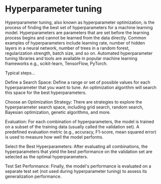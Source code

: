 # Hyperparameter tuning

Hyperparameter tuning, also known as hyperparameter optimization, is the process of finding the best set of hyperparameters for a machine learning model. Hyperparameters are parameters that are set before the learning process begins and cannot be learned from the data directly. Common examples of hyperparameters include learning rate, number of hidden layers in a neural network, number of trees in a random forest, regularization strength, batch size, and so on. Automated hyperparameter tuning libraries and tools are available in popular machine learning frameworks e.g., scikit-learn, TensorFlow, PyTorch.

Typical steps…

Define a Search Space: Define a range or set of possible values for each hyperparameter that you want to tune. An optimization algorithm will search this space for the best hyperparameters.

Choose an Optimization Strategy: There are strategies to explore the hyperparameter search space, including grid search, random search, Bayesian optimization, genetic algorithms, and more. 

Evaluation: For each combination of hyperparameters, the model is trained on a subset of the training data (usually called the validation set). A predefined evaluation metric (e.g., accuracy, F1-score, mean squared error) is used to measure how well the model performs.

Select the Best Hyperparameters: After evaluating all combinations, the hyperparameters that yield the best performance on the validation set are selected as the optimal hyperparameters.

Test Set Performance: Finally, the model's performance is evaluated on a separate test set (not used during hyperparameter tuning) to assess its generalization performance.
